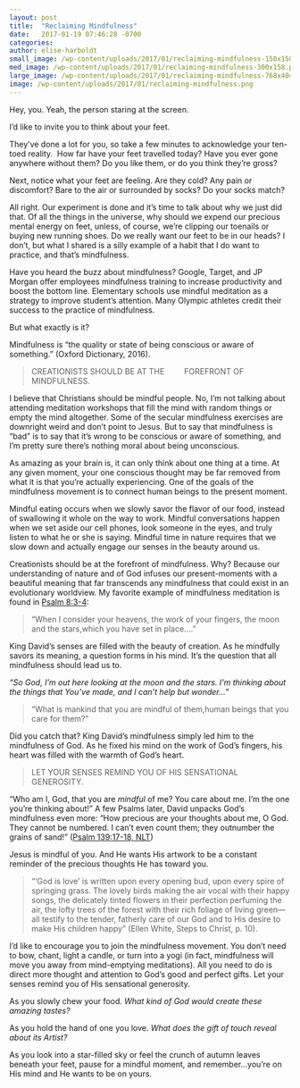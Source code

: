 ```yaml
---
layout: post
title:  "Reclaiming Mindfulness"
date:   2017-01-19 07:46:28 -0700
categories: 
author: elise-harboldt
small_image: /wp-content/uploads/2017/01/reclaiming-mindfulness-150x150.png
med_image: /wp-content/uploads/2017/01/reclaiming-mindfulness-300x158.png
large_image: /wp-content/uploads/2017/01/reclaiming-mindfulness-768x404.png
image: /wp-content/uploads/2017/01/reclaiming-mindfulness.png
---
```


Hey, you. Yeah, the person staring at the screen.

I’d like to invite you to think about your feet.

They’ve done a lot for you, so take a few minutes to acknowledge your ten-toed reality.  How far have your feet travelled today? Have you ever gone anywhere without them? Do you like them, or do you think they’re gross?

Next, notice what your feet are feeling. Are they cold? Any pain or discomfort? Bare to the air or surrounded by socks? Do your socks match?

All right. Our experiment is done and it’s time to talk about why we just did that. Of all the things in the universe, why should we expend our precious mental energy on feet, unless, of course, we’re clipping our toenails or buying new running shoes. Do we really want our feet to be in our heads? I don’t, but what I shared is a silly example of a habit that I do want to practice, and that’s mindfulness.

Have you heard the buzz about mindfulness? Google, Target, and JP Morgan offer employees mindfulness training to increase productivity and boost the bottom line. Elementary schools use mindful meditation as a strategy to improve student’s attention. Many Olympic athletes credit their success to the practice of mindfulness.

But what exactly is it?

Mindfulness is “the quality or state of being conscious or aware of something.” (Oxford Dictionary, 2016).

> CREATIONISTS SHOULD BE AT THE         FOREFRONT OF MINDFULNESS.

I believe that Christians should be mindful people. No, I’m not talking about attending meditation workshops that fill the mind with random things or empty the mind altogether. Some of the secular mindfulness exercises are downright weird and don’t point to Jesus. But to say that mindfulness is “bad” is to say that it’s wrong to be conscious or aware of something, and I’m pretty sure there’s nothing moral about being unconscious.

As amazing as your brain is, it can only think about one thing at a time. At any given moment, your one conscious thought may be far removed from what it is that you’re actually experiencing. One of the goals of the mindfulness movement is to connect human beings to the present moment.

Mindful eating occurs when we slowly savor the flavor of our food, instead of swallowing it whole on the way to work. Mindful conversations happen when we set aside our cell phones, look someone in the eyes, and truly listen to what he or she is saying. Mindful time in nature requires that we slow down and actually engage our senses in the beauty around us.

Creationists should be at the forefront of mindfulness. Why? Because our understanding of nature and of God infuses our present-moments with a beautiful meaning that far transcends any mindfulness that could exist in an evolutionary worldview. My favorite example of mindfulness meditation is found in [Psalm 8:3-4](http://biblia.com/bible/esv/Ps%208.3-4):

> “When I consider your heavens, the work of your fingers, the moon and the stars,which you have set in place….”

King David’s senses are filled with the beauty of creation. As he mindfully savors its meaning, a question forms in his mind. It’s the question that all mindfulness should lead us to.

*“So God, I’m out here looking at the moon and the stars. I’m thinking about the things that You’ve made, and I can’t help but wonder…”*

> “What is mankind that you are mindful of them,human beings that you care for them?”

Did you catch that? King David’s mindfulness simply led him to the mindfulness of God. As he fixed his mind on the work of God’s fingers, his heart was filled with the warmth of God’s heart.

> LET YOUR SENSES REMIND YOU OF HIS SENSATIONAL GENEROSITY.

“Who am I, God, that you are *mindful* of me? You care about me. I’m the one you’re thinking about!” A few Psalms later, David unpacks God’s mindfulness even more: “How precious are your thoughts about me, O God. They cannot be numbered. I can’t even count them; they outnumber the grains of sand!” ([Psalm 139:17-18, NLT](http://biblia.com/bible/nlt/Ps%20139.17-18))

Jesus is mindful of you. And He wants His artwork to be a constant reminder of the precious thoughts He has toward you.

> “‘God is love’ is written upon every opening bud, upon every spire of springing grass. The lovely birds making the air vocal with their happy songs, the delicately tinted flowers in their perfection perfuming the air, the lofty trees of the forest with their rich foliage of living green—all testify to the tender, fatherly care of our God and to His desire to make His children happy” (Ellen White, Steps to Christ, p. 10).

I’d like to encourage you to join the mindfulness movement. You don’t need to bow, chant, light a candle, or turn into a yogi (in fact, mindfulness will move you away from mind-emptying meditations). All you need to do is direct more thought and attention to God’s good and perfect gifts. Let your senses remind you of His sensational generosity.

As you slowly chew your food. *What kind of God would create these amazing tastes?*

As you hold the hand of one you love. *What does the gift of touch reveal about its Artist?*

As you look into a star-filled sky or feel the crunch of autumn leaves beneath your feet, pause for a mindful moment, and remember…you’re on His mind and He wants to be on yours.